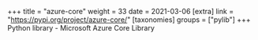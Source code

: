 +++
title = "azure-core"
weight = 33
date = 2021-03-06
[extra]
link = "https://pypi.org/project/azure-core/"
[taxonomies]
groups = ["pylib"]
+++
Python library - Microsoft Azure Core Library

